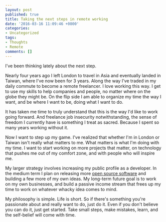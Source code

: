 ```yaml
---
layout: post
published: true
title: Taking the next steps in remote working
date: '2016-03-16 11:09:46 +0800'
categories:
- Uncategorized
tags:
- Thoughts
- Remote
comments: []
---
```

I've been thinking lately about the next step.

Nearly four years ago I left London to travel in Asia and eventually landed in Taiwan, where I've now been for 3 years. Along the way I've traded in my daily commute to become a remote freelancer. I love working this way. I get to use my skills to help companies and people, no matter where on the globe they might be. On the flip side I am able to organize my time the way I want, and be where I want to be, doing what I want to do.

It has taken me time to truly understand that this is the way I'd like to work going forward. And freelance job insecurity notwithstanding, the sense of freedom I currently have is something I treat as sacred. Because I spent so many years working without it.

Now I want to step up my game. I've realized that whether I'm in London or Taiwan isn't really what matters to me. What matters is what I'm doing with my time. I want to start working on more projects that matter, on technology that pushes me out of my comfort zone, and with people who will inspire me.

My larger strategy involves increasing my public profile as a developer. In the medium term I plan on releasing more [open source software](https://github.com/hiddentao) and building a few more of my own ideas. My long-term future goal is to work on my own businesses, and build a passive income stream that frees up my time to work on whatever whacky idea comes to mind.

My philosophy is simple. Life is short. So if there's something you're passionate about and really want to do, just do it. Even if you don't believe you can do it, just get started. Take small steps, make mistakes, learn, and the self-belief will come with time.
